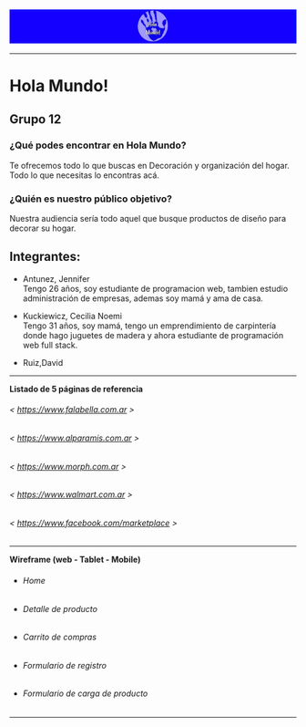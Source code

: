 
## 
<img width="auto" src="images/HolaMundo.jpg">

---
# Hola Mundo!

## Grupo 12

### ¿Qué podes encontrar en Hola Mundo?

Te ofrecemos todo lo que buscas en Decoración y organización del hogar.<br>
Todo lo que necesitas lo encontras acá.<br> 

### ¿Quién es nuestro público objetivo?

Nuestra audiencia sería todo aquel que busque productos de diseño para decorar su hogar.<br>
>

 ## Integrantes:
* Antunez, Jennifer<br> Tengo 26 años, soy estudiante de programacion web, tambien estudio administración de empresas, ademas soy mamá  y ama de casa.
* Kuckiewicz, Cecilia Noemi<br> Tengo 31 años, soy mamá, tengo un emprendimiento de carpintería donde hago juguetes de madera y ahora estudiante de programación web full stack. 
 
* Ruiz,David
---

**Listado de 5 páginas de referencia**
  
###### < https://www.falabella.com.ar > 
###### < https://www.alparamis.com.ar > 
###### < https://www.morph.com.ar > 
###### < https://www.walmart.com.ar > 
###### < https://www.facebook.com/marketplace >
---
**Wireframe (web - Tablet - Mobile)**
  
* ###### Home
* ###### Detalle de producto
* ###### Carrito de compras
* ###### Formulario de registro
* ###### Formulario de carga de producto
---
